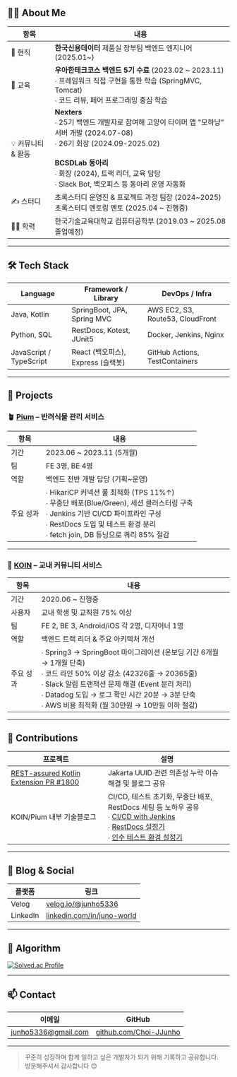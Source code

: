 ## 🙋‍♂️ About Me

| 항목 | 내용 |
|------|------|
| 💼 현직 | **한국신용데이터** 제품실 장부팀 백엔드 엔지니어 (2025.01~) |
| 🏫 교육 | **우아한테크코스 백엔드 5기 수료** (2023.02 ~ 2023.11)<br>∙ 프레임워크 직접 구현을 통한 학습 (SpringMVC, Tomcat)<br>∙ 코드 리뷰, 페어 프로그래밍 중심 학습 |
| 💡 커뮤니티 & 활동 | **Nexters**<br>∙ 25기 백엔드 개발자로 참여해 고양이 타이머 앱 "모하냥" 서버 개발 (2024.07-08)<br>∙ 26기 회장 (2024.09-2025.02)<br><br>**BCSDLab 동아리**<br>∙ 회장 (2024), 트랙 리더, 교육 담당<br>∙ Slack Bot, 백오피스 등 동아리 운영 자동화 |
| ✍️ 스터디 | 초록스터디 운영진 & 프로젝트 과정 팀장 (2024~2025)<br> 초록스터디 멘토링 멘토 (2025.04 ~ 진행중) |
| 🧑‍🎓 학력 | 한국기술교육대학교 컴퓨터공학부 (2019.03 ~ 2025.08 졸업예정) |

---

## 🛠 Tech Stack

| Language | Framework / Library | DevOps / Infra |
|---------|----------------------|----------------|
| Java, Kotlin | SpringBoot, JPA, Spring MVC | AWS EC2, S3, Route53, CloudFront |
| Python, SQL | RestDocs, Kotest, JUnit5 | Docker, Jenkins, Nginx |
| JavaScript / TypeScript | React (백오피스), Express (슬랙봇) | GitHub Actions, TestContainers |

---

## 📂 Projects

### 🪴 [Pium](https://pium.life) – 반려식물 관리 서비스

| 항목 | 내용 |
|------|------|
| 기간 | 2023.06 ~ 2023.11 (5개월) |
| 팀 | FE 3명, BE 4명 |
| 역할 | 백엔드 전반 개발 담당 (기획~운영) |
| 주요 성과 | ∙ HikariCP 커넥션 풀 최적화 (TPS 11%↑)<br>∙ 무중단 배포(Blue/Green), 세션 클러스터링 구축<br>∙ Jenkins 기반 CI/CD 파이프라인 구성<br>∙ RestDocs 도입 및 테스트 환경 분리<br>∙ fetch join, DB 튜닝으로 쿼리 85% 절감 |

---

### 🏫 [KOIN](https://koreatech.in) – 교내 커뮤니티 서비스

| 항목 | 내용 |
|------|------|
| 기간 | 2020.06 ~ 진행중 |
| 사용자 | 교내 학생 및 교직원 75% 이상 |
| 팀 | FE 2, BE 3, Android/iOS 각 2명, 디자이너 1명 |
| 역할 | 백엔드 트랙 리더 & 주요 아키텍처 개선 |
| 주요 성과 | ∙ Spring3 → SpringBoot 마이그레이션 (온보딩 기간 6개월 → 1개월 단축)<br>∙ 코드 라인 50% 이상 감소 (42326줄 → 20365줄)<br>∙ Slack 알림 트랜잭션 문제 해결 (Event 분리 처리)<br>∙ Datadog 도입 → 로그 확인 시간 20분 → 3분 단축<br>∙ AWS 비용 최적화 (월 30만원 → 10만원 이하 절감) |

---

## 🔧 Contributions

| 프로젝트 | 설명 |
|----------|------|
| [REST-assured Kotlin Extension PR #1800](https://github.com/rest-assured/rest-assured/pull/1800) | Jakarta UUID 관련 의존성 누락 이슈 해결 및 블로그 공유 |
| KOIN/Pium 내부 기술블로그 | CI/CD, 테스트 초기화, 무중단 배포, RestDocs 세팅 등 노하우 공유<br>∙ [CI/CD with Jenkins](https://pium-official.github.io/jenkins-hook-by-label/)<br>∙ [RestDocs 설정기](https://pium-official.github.io/restdocs-start/)<br>∙ [인수 테스트 환경 설정기](https://pium-official.github.io/acceptance-test-resolve/) |

---

## 📝 Blog & Social

| 플랫폼 | 링크 |
|--------|------|
| Velog | [velog.io/@junho5336](https://velog.io/@junho5336) |
| LinkedIn | [linkedin.com/in/juno-world](https://www.linkedin.com/in/juno-world) |


---

## 🧠 Algorithm

[![Solved.ac Profile](http://mazassumnida.wtf/api/v2/generate_badge?boj=junho5336)](https://solved.ac/junho5336/)

---

## 📫 Contact

| 이메일 | GitHub |
|--------|--------|
| junho5336@gmail.com | [github.com/Choi-JJunho](https://github.com/Choi-JJunho) |

---

> 꾸준히 성장하며 함께 일하고 싶은 개발자가 되기 위해 기록하고 공유합니다.  
> 방문해주셔서 감사합니다 😊
